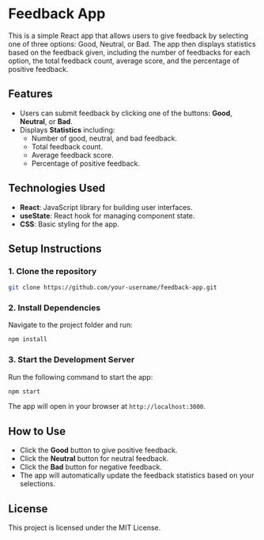 # Feedback App

This is a simple React app that allows users to give feedback by selecting one of three options: Good, Neutral, or Bad. The app then displays statistics based on the feedback given, including the number of feedbacks for each option, the total feedback count, average score, and the percentage of positive feedback.

## Features

- Users can submit feedback by clicking one of the buttons: **Good**, **Neutral**, or **Bad**.
- Displays **Statistics** including:
  - Number of good, neutral, and bad feedback.
  - Total feedback count.
  - Average feedback score.
  - Percentage of positive feedback.

## Technologies Used

- **React**: JavaScript library for building user interfaces.
- **useState**: React hook for managing component state.
- **CSS**: Basic styling for the app.

## Setup Instructions

### 1. Clone the repository
```bash
git clone https://github.com/your-username/feedback-app.git
```

### 2. Install Dependencies
Navigate to the project folder and run:
```bash
npm install
```

### 3. Start the Development Server
Run the following command to start the app:
```bash
npm start
```

The app will open in your browser at `http://localhost:3000`.

## How to Use

- Click the **Good** button to give positive feedback.
- Click the **Neutral** button for neutral feedback.
- Click the **Bad** button for negative feedback.
- The app will automatically update the feedback statistics based on your selections.

## License

This project is licensed under the MIT License.
